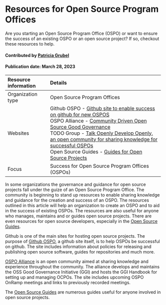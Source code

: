 # Resources for Open Source Program Offices

<!--deck text start-->
Are you starting an Open Source Program Office (OSPO) or want to ensure the success of an existing OSPO or an open source project? If so, checkout these resources to help.
<!--deck text end-->

#### Contributed by [Patricia Grubel](http://github.com/pagrubel)

#### Publication date: March 28, 2023

Resource information | Details
:--- | :---
Organization type  | Open Source Program Offices
Websites  |  Github OSPO  - [Github site to enable success on github for new OSPOS](https://github.com/github/github-ospo)<br> OSPO Alliance - [Community Driven Open Source Good Governance](https://ospo-alliance.org/)<br>TODO Group - [Talk Openly Develop Openly, an open community for sharing knowledge for successful OSPOs](https://todogroup.org/)<br> Open Source Guides - [Guides for Open Source Projects](https://opensource.guide/)
Focus | Success for Open Source Program Offices (OSPOs)

In some organizations the governance and guidance for open source projects fall under the guize of an Open Source Program Office.
The community is beginning to stand up resources to enable sharing knowledge and guidance for the creation and success of an OSPO.
The resources outlined in this article will help an organization to create an OSPO and to aid in the success of existing OSPOs.
The resources are also useful for anyone who manages, maintains and or guides open source projects.
There are even resources for open source developers, especially in the [Open Source Guides](https://opensource.guide/).

Github is one of the main sites for hosting open source projects.
The purpose of [Github OSPO](https://github.com/github/github-ospo), a github site itself, is to help OSPOs be successful on github.
The site includes information about policies for releasing and publishing open source software, guides for repositories and much more.

[OSPO Alliance](https://ospo-alliance.org/) is an open community aimed at sharing knowledge and experience throughout the community. The alliance develops and maintains the OSS Good Governance Initiative (GGI) and hosts the GGI Handbook for setting up and managing OCPOs. The site includes upcoming OSPO OnRamp meetings and links to previously recorded meetings.

The [Open Source Guides](https://opensource.guide/) are numerous guides useful for anyone involved in open source projects.

<!---
Publish: yes
Topics: Projects and organizations, Software Sustainability
Pinned: no
RSS update: 2024-03-31
--->

